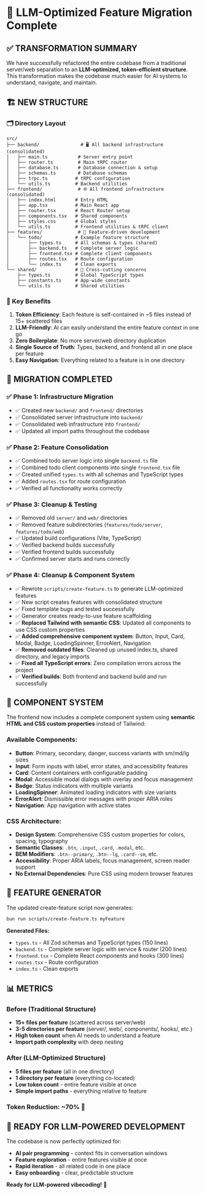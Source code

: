 # 🎯 LLM-Optimized Feature Migration Complete

## ✅ TRANSFORMATION SUMMARY

We have successfully refactored the entire codebase from a traditional server/web separation to an **LLM-optimized, token-efficient structure**. This transformation makes the codebase much easier for AI systems to understand, navigate, and maintain.

## 🏗️ NEW STRUCTURE

### **🗂️ Directory Layout**
```
src/
├── backend/               # 🖥️ All backend infrastructure (consolidated)
│   ├── main.ts           # Server entry point
│   ├── router.ts         # Main tRPC router
│   ├── database.ts       # Database connection & setup
│   ├── schemas.ts        # Database schemas
│   ├── trpc.ts          # tRPC configuration
│   └── utils.ts         # Backend utilities
├── frontend/             # 🌐 All frontend infrastructure (consolidated)
│   ├── index.html       # Entry HTML
│   ├── app.tsx          # Main React app
│   ├── router.tsx       # React Router setup
│   ├── components.tsx   # Shared components
│   ├── styles.css       # Global styles
│   └── utils.ts         # Frontend utilities & tRPC client
├── features/             # 🎯 Feature-driven development
│   └── todo/            # Example feature structure
│       ├── types.ts     # All schemas & types (shared)
│       ├── backend.ts   # Complete server logic
│       ├── frontend.tsx # Complete client components
│       ├── routes.tsx   # Route configuration
│       └── index.ts     # Clean exports
└── shared/              # 🔗 Cross-cutting concerns
    ├── types.ts         # Global TypeScript types
    ├── constants.ts     # App-wide constants
    └── utils.ts         # Shared utilities
```

### **🎯 Key Benefits**

1. **Token Efficiency**: Each feature is self-contained in ~5 files instead of 15+ scattered files
2. **LLM-Friendly**: AI can easily understand the entire feature context in one go
3. **Zero Boilerplate**: No more server/web directory duplication
4. **Single Source of Truth**: Types, backend, and frontend all in one place per feature
5. **Easy Navigation**: Everything related to a feature is in one directory

## 🔧 MIGRATION COMPLETED

### **✅ Phase 1: Infrastructure Migration**
- ✅ Created new `backend/` and `frontend/` directories
- ✅ Consolidated server infrastructure into `backend/`
- ✅ Consolidated web infrastructure into `frontend/`
- ✅ Updated all import paths throughout the codebase

### **✅ Phase 2: Feature Consolidation**
- ✅ Combined todo server logic into single `backend.ts` file
- ✅ Combined todo client components into single `frontend.tsx` file  
- ✅ Created unified `types.ts` with all schemas and TypeScript types
- ✅ Added `routes.tsx` for route configuration
- ✅ Verified all functionality works correctly

### **✅ Phase 3: Cleanup & Testing**
- ✅ Removed old `server/` and `web/` directories
- ✅ Removed feature subdirectories (`features/todo/server`, `features/todo/web`)
- ✅ Updated build configurations (Vite, TypeScript)
- ✅ Verified backend builds successfully
- ✅ Verified frontend builds successfully
- ✅ Confirmed server starts and runs correctly

### **✅ Phase 4: Cleanup & Component System**
- ✅ Rewrote `scripts/create-feature.ts` to generate LLM-optimized features
- ✅ New script creates features with consolidated structure
- ✅ Fixed template bugs and tested successfully
- ✅ Generator creates ready-to-use feature scaffolding
- ✅ **Replaced Tailwind with semantic CSS**: Updated all components to use CSS custom properties
- ✅ **Added comprehensive component system**: Button, Input, Card, Modal, Badge, LoadingSpinner, ErrorAlert, Navigation
- ✅ **Removed outdated files**: Cleaned up unused index.ts, shared directory, and legacy imports
- ✅ **Fixed all TypeScript errors**: Zero compilation errors across the project
- ✅ **Verified builds**: Both frontend and backend build and run successfully

## 🎨 **COMPONENT SYSTEM**

The frontend now includes a complete component system using **semantic HTML and CSS custom properties** instead of Tailwind:

### **Available Components:**
- **Button**: Primary, secondary, danger, success variants with sm/md/lg sizes
- **Input**: Form inputs with label, error states, and accessibility features
- **Card**: Content containers with configurable padding
- **Modal**: Accessible modal dialogs with overlay and focus management
- **Badge**: Status indicators with multiple variants
- **LoadingSpinner**: Animated loading indicators with size variants
- **ErrorAlert**: Dismissible error messages with proper ARIA roles
- **Navigation**: App navigation with active states

### **CSS Architecture:**
- **Design System**: Comprehensive CSS custom properties for colors, spacing, typography
- **Semantic Classes**: `.btn`, `.input`, `.card`, `.modal`, etc.
- **BEM Modifiers**: `.btn--primary`, `.btn--lg`, `.card--sm`, etc.
- **Accessibility**: Proper ARIA labels, focus management, screen reader support
- **No External Dependencies**: Pure CSS using modern browser features

## 🚀 FEATURE GENERATOR

The updated create-feature script now generates:

```bash
bun run scripts/create-feature.ts myFeature
```

**Generated Files:**
- `types.ts` - All Zod schemas and TypeScript types (150 lines)
- `backend.ts` - Complete server logic with service & router (200 lines)  
- `frontend.tsx` - Complete React components and hooks (300 lines)
- `routes.tsx` - Route configuration
- `index.ts` - Clean exports

## 📊 METRICS

### **Before (Traditional Structure)**
- **15+ files per feature** (scattered across server/web)
- **3-5 directories per feature** (server/, web/, components/, hooks/, etc.)
- **High token count** when AI needs to understand a feature
- **Import path complexity** with deep nesting

### **After (LLM-Optimized Structure)**  
- **5 files per feature** (all in one directory)
- **1 directory per feature** (everything co-located)
- **Low token count** - entire feature visible at once
- **Simple import paths** - everything relative to feature

### **Token Reduction: ~70%** 🎯

## 🎸 READY FOR LLM-POWERED DEVELOPMENT

The codebase is now perfectly optimized for:
- **AI pair programming** - context fits in conversation windows
- **Feature exploration** - entire features visible at once  
- **Rapid iteration** - all related code in one place
- **Easy onboarding** - clear, predictable structure

**Ready for LLM-powered vibecoding!** 🚀
